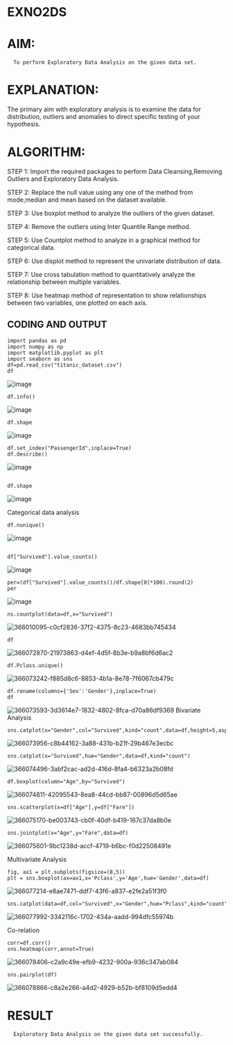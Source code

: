 # EXNO2DS
# AIM:
      To perform Exploratory Data Analysis on the given data set.
      
# EXPLANATION:
  The primary aim with exploratory analysis is to examine the data for distribution, outliers and anomalies to direct specific testing of your hypothesis.
  
# ALGORITHM:
STEP 1: Import the required packages to perform Data Cleansing,Removing Outliers and Exploratory Data Analysis.

STEP 2: Replace the null value using any one of the method from mode,median and mean based on the dataset available.

STEP 3: Use boxplot method to analyze the outliers of the given dataset.

STEP 4: Remove the outliers using Inter Quantile Range method.

STEP 5: Use Countplot method to analyze in a graphical method for categorical data.

STEP 6: Use displot method to represent the univariate distribution of data.

STEP 7: Use cross tabulation method to quantitatively analyze the relationship between multiple variables.

STEP 8: Use heatmap method of representation to show relationships between two variables, one plotted on each axis.

## CODING AND OUTPUT
~~~~
import pandas as pd
import numpy as np
import matplotlib.pyplot as plt
import seaborn as sns 
df=pd.read_csv("titanic_dataset.csv")
df
~~~~
![image](https://github.com/user-attachments/assets/1c1ce4cc-03a7-4062-ab3b-42470b16d82d)
~~~~
df.info()
~~~~
![image](https://github.com/user-attachments/assets/22f3dc26-1e8e-4830-b5be-03f8f3dee53a)
~~~~
df.shape
~~~~
![image](https://github.com/user-attachments/assets/3e175af9-b4f8-4945-bae7-2eb1e885304f)
~~~~
df.set_index("PassengerId",inplace=True)
df.describe()
~~~~
![image](https://github.com/user-attachments/assets/c91961b3-1a2a-42d0-b944-839886ced96c)
~~~~

df.shape
~~~~
![image](https://github.com/user-attachments/assets/a20000d4-662b-449b-b0fa-f464df870270)

Categorical data analysis
~~~~
df.nunique()
~~~~
![image](https://github.com/user-attachments/assets/e2027408-803c-4425-943b-27e511c8ecfc)
~~~~

df["Survived"].value_counts()
~~~~

![image](https://github.com/user-attachments/assets/9e788512-04e2-4e2a-9cb0-8d02b56a5bf2)
~~~~
per=(df["Survived"].value_counts()/df.shape[0]*100).round(2)
per
~~~~
![image](https://github.com/user-attachments/assets/31d1512c-4605-45e9-ba46-2240acc73ddc)

````
ns.countplot(data=df,x="Survived")

````
![366010095-c0cf2836-37f2-4375-8c23-4683bb745434](https://github.com/user-attachments/assets/b57cd8ec-f52b-4265-9630-1f5a052c6969)
`````
df
``````
![366072870-21973863-d4ef-4d5f-8b3e-b9a8bf6d6ac2](https://github.com/user-attachments/assets/a159688e-4d9b-4984-abee-0fac3dd51680)
````
df.Pclass.unique()

````
![366073242-f885d8c6-8853-4b1a-8e78-7f6067cb479c](https://github.com/user-attachments/assets/ffef46ee-c984-4ee2-b51e-51c466197d37)
````
df.rename(columns={'Sex':'Gender'},inplace=True)
df
````

![366073593-3d3614e7-1832-4802-8fca-d70a86df9369](https://github.com/user-attachments/assets/a714ff70-ecc7-4b50-b342-a1faa670d1ac)
Bivariate Analysis

````
sns.catplot(x="Gender",col="Survived",kind="count",data=df,height=5,aspect=.7)
````

![366073956-c8b44162-3a88-431b-b21f-29b467e3ecbc](https://github.com/user-attachments/assets/ddab587f-c246-4a16-b086-b035fc8f8df2)
````
sns.catplot(x="Survived",hue="Gender",data=df,kind="count")
````

![366074496-3abf2cac-ad2d-416d-8fa4-b6323a2b08fd](https://github.com/user-attachments/assets/641f279d-b7c9-4cbb-8832-5c973fe4102b)

````
df.boxplot(column="Age",by="Survived")
````
![366074811-42095543-8ea8-44cd-bb87-00896d5d65ae](https://github.com/user-attachments/assets/7843c714-de51-4665-9d0a-ed9cd07da27c)

````
sns.scatterplot(x=df["Age"],y=df["Fare"])
````

![366075170-be003743-cb0f-40df-b419-167c37da8b0e](https://github.com/user-attachments/assets/05c9efc1-f2d2-4bb3-81a6-59743547cd1a)
````
sns.jointplot(x="Age",y="Fare",data=df)
````


![366075601-9bc1238d-accf-4719-b6bc-f0d22508491e](https://github.com/user-attachments/assets/768442e7-52d7-46b1-92bc-130a39d46089)

Multivariate Analysis
````
fig, ax1 = plt.subplots(figsize=(8,5))
plt = sns.boxplot(ax=ax1,x='Pclass',y='Age',hue='Gender',data=df)
````

![366077214-e8ae7471-ddf7-43f6-a837-e2fe2a51f3f0](https://github.com/user-attachments/assets/cd7ebddb-78db-4c2d-9eb9-d2ae2593c13c)
````
sns.catplot(data=df,col="Survived",x="Gender",hue="Pclass",kind="count")
````
![366077992-3342116c-1702-434a-aadd-994dfc55974b](https://github.com/user-attachments/assets/90e1ac3c-b593-422b-b7e6-4e0b24d0517f)

Co-relation
````
corr=df.corr()
sns.heatmap(corr,annot=True)
````

![366078406-c2a9c49e-efb9-4232-900a-936c347ab084](https://github.com/user-attachments/assets/3289cbef-4f07-4c46-aa3e-930afcd08c83)
````
sns.pairplot(df)
`````
![366078866-c8a2e266-a4d2-4929-b52b-bf8109d5edd4](https://github.com/user-attachments/assets/cc6c5fb1-cd17-4e83-80cc-7a2446ea938e)





# RESULT
      Exploratory Data Analysis on the given data set successfully.
